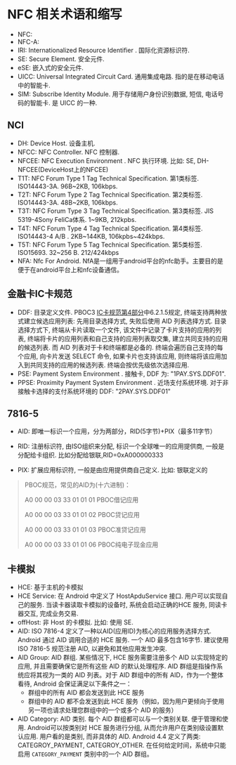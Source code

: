 # NFC 相关术语和缩写

* NFC:
* NFC-A:
* IRI: Internationalized Resource Identifier . 国际化资源标识符.
* SE: Secure Element. 安全元件.
* eSE: 嵌入式的安全元件.
* UICC: Universal Integrated Circuit Card. 通用集成电路. 指的是在移动电话中的智能卡.
* SIM: Subscribe Identity Module. 用于存储用户身份识别数据, 短信, 电话号码的智能卡. 是 UICC 的一种.

## NCI 

* DH: Device Host. 设备主机.
* NFCC: NFC Controller. NFC 控制器.
* NFCEE: NFC Execution Environment . NFC 执行环境. 比如: SE, DH-NFCEE(DeviceHost上的NFCEE)
* T1T: NFC Forum Type 1 Tag Technical Specification. 第1类标签. ISO14443-3A. 96B~2KB, 106kbps.
* T2T: NFC Forum Type 2 Tag Technical Specification. 第2类标签. ISO14443-3A. 48B~2KB, 106kbps.
* T3T: NFC Forum Type 3 Tag Technical Specification. 第3类标签. JIS 5319-4Sony FeliCa体系. 1~9KB, 212kpbs.
* T4T: NFC Forum Type 4 Tag Technical Specification. 第4类标签.  ISO14443-4 A/B . 2KB~144KB, 106kpbs~424kbps.
* T5T: NFC Forum Type 5 Tag Technical Specification. 第5类标签. ISO15693. 32~256 B. 212/424kbps
* NFA: Nfc For Android. NfA是一组用于android平台的nfc助手。主要目的是便于在android平台上和nfc设备通信。

## 金融卡IC卡规范

* DDF: 目录定义文件. PBOC3 [IC卡规范第4部分](http://www.docin.com/p-50918524.html)中6.2.1.5规定, 终端支持两种放式建立候选应用列表:  先用目录选择方式, 失败后使用 AID 列表选择方式. 目录选择方式下, 终端从卡片读取一个文件, 该文件中记录了卡片支持的应用的列表, 终端将卡片的应用列表和自己支持的应用列表取交集, 建立共同支持的应用的候选列表. 而 AID 列表对于卡和终端都是必备的. 终端会遍历自己支持的每个应用, 向卡片发送 SELECT 命令, 如果卡片也支持该应用, 则终端将该应用加入到共同支持的应用的候选列表. 终端会按优先级依次选择应用.
* PSE: Payment System Environment . 接触卡, DDF 为: "1PAY.SYS.DDF01".
* PPSE: Proximity Payment System Environment . 近场支付系统环境. 对于非接触卡选择的支付系统环境的 DDF: "2PAY.SYS.DDF01"

## 7816-5

* AID: 即唯一标识一个应用，分为两部分，RID(5字节)+PIX（最多11字节）

* RID: 注册标识符, 由ISO组织来分配, 标识一个全球唯一的应用提供商, 一般是分配给卡组织. 比如分配给银联,RID=0xA000000333 

* PIX: 扩展应用标识符, 一般是由应用提供商自己定义. 比如: 银联定义的

> PBOC规范，常见的AID为(十六进制)：
>
> A0 00 00 03 33  01 01 01    PBOC借记应用
>
> A0 00 00 03 33  01 01 02    PBOC贷记应用
>
> A0 00 00 03 33  01 01 03    PBOC准贷记应用
>
> A0 00 00 03 33  01 01 06    PBOC纯电子现金应用

  

## 卡模拟

* HCE: 基于主机的卡模拟
* HCE Service: 在 Android 中定义了 HostApduService 接口. 用户可以实现自己的服务. 当读卡器读取卡模拟的设备时, 系统会启动正确的HCE 服务, 同读卡器交互, 完成业务交易.
* offHost: 非 Host 的卡模拟. 比如: 使用 SE.
* AID:  ISO 7816-4 定义了一种以AID(应用ID)为核心的应用服务选择方式. Android 通过 AID 调用合适的 HCE 服务. 一个 AID 最多包含16字节. 建议使用 ISO 7816-5 规范注册 AID, 以避免和其他应用发生冲突.
* AID Group: AID 群组. 某些情况下, HCE 服务需要注册多个 AID 以实现特定的应用, 并且需要确保它是所有这些 AID 的默认处理程序. AID 群组是指操作系统应将其视为一类的 AID 列表。对于 AID 群组中的所有 AID，作为一个整体看待, Android 会保证满足以下条件之一：
  - 群组中的所有 AID 都会发送到此 HCE 服务
  - 群组中的 AID 都不会发送到此 HCE 服务（例如，因为用户更倾向于使用另一项也请求处理您群组中的一个或多个 AID 的服务）
* AID Category: AID 类别. 每个 AID 群组都可以与一个类别关联. 便于管理和使用. Android可以按类别对 HCE 服务进行分组, 从而允许用户在类别级设置默认应用. 用户看的是类别, 而非具体的 AID. Android 4.4 定义了两类: CATEGROY_PAYMENT, CATEGROY_OTHER. 在任何给定时间，系统中只能启用 `CATEGORY_PAYMENT` 类别中的一个 AID 群组。